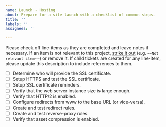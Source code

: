 ```yaml
---
name: Launch - Hosting
about: Prepare for a site launch with a checklist of common steps.
title: ''
labels: ''
assignees: ''

---
```


Please check off line-items as they are completed and leave notes if necessary.
If an item is not relevant to this project, [strike it out](https://docs.github.com/en/github/writing-on-github/basic-writing-and-formatting-syntax#styling-text)
(e.g. `~~Not relevant item~~`) or remove it. If child tickets are created for
any line-item, please update this description to include references to them.

- [ ] Determine who will provide the SSL certificate.
- [ ] Setup HTTPS and test the SSL certificate.
- [ ] Setup SSL certificate reminders.
- [ ] Verify that the web server instance size is large enough.
- [ ] Verify that HTTP/2 is enabled.
- [ ] Configure redirects from www to the base URL (or vice-versa).
- [ ] Create and test redirect rules.
- [ ] Create and test reverse-proxy rules.
- [ ] Verify that asset compression is enabled.
